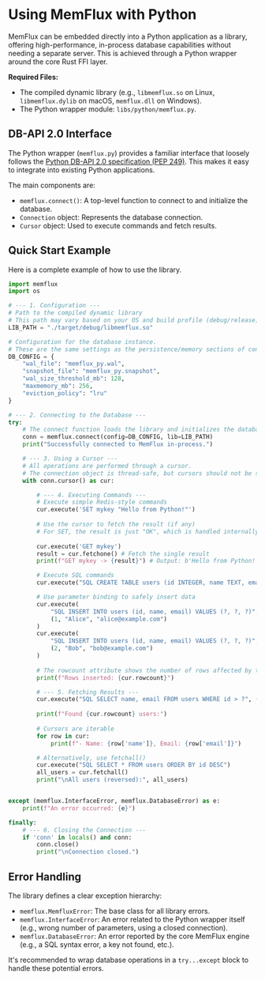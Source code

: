 # Using MemFlux with Python

MemFlux can be embedded directly into a Python application as a library, offering high-performance, in-process database capabilities without needing a separate server. This is achieved through a Python wrapper around the core Rust FFI layer.

**Required Files:**
*   The compiled dynamic library (e.g., `libmemflux.so` on Linux, `libmemflux.dylib` on macOS, `memflux.dll` on Windows).
*   The Python wrapper module: `libs/python/memflux.py`.

## DB-API 2.0 Interface

The Python wrapper (`memflux.py`) provides a familiar interface that loosely follows the [Python DB-API 2.0 specification (PEP 249)](https://peps.python.org/pep-0249/). This makes it easy to integrate into existing Python applications.

The main components are:
*   `memflux.connect()`: A top-level function to connect to and initialize the database.
*   `Connection` object: Represents the database connection.
*   `Cursor` object: Used to execute commands and fetch results.

## Quick Start Example

Here is a complete example of how to use the library.

```python
import memflux
import os

# --- 1. Configuration ---
# Path to the compiled dynamic library
# This path may vary based on your OS and build profile (debug/release)
LIB_PATH = "./target/debug/libmemflux.so"

# Configuration for the database instance.
# These are the same settings as the persistence/memory sections of config.json
DB_CONFIG = {
    "wal_file": "memflux_py.wal",
    "snapshot_file": "memflux_py.snapshot",
    "wal_size_threshold_mb": 128,
    "maxmemory_mb": 256,
    "eviction_policy": "lru"
}

# --- 2. Connecting to the Database ---
try:
    # The connect function loads the library and initializes the database
    conn = memflux.connect(config=DB_CONFIG, lib=LIB_PATH)
    print("Successfully connected to MemFlux in-process.")

    # --- 3. Using a Cursor ---
    # All operations are performed through a cursor.
    # The connection object is thread-safe, but cursors should not be shared between threads.
    with conn.cursor() as cur:

        # --- 4. Executing Commands ---
        # Execute simple Redis-style commands
        cur.execute('SET mykey "Hello from Python!"')
        
        # Use the cursor to fetch the result (if any)
        # For SET, the result is just "OK", which is handled internally
        
        cur.execute('GET mykey')
        result = cur.fetchone() # Fetch the single result
        print(f"GET mykey -> {result}") # Output: b'Hello from Python!'

        # Execute SQL commands
        cur.execute("SQL CREATE TABLE users (id INTEGER, name TEXT, email TEXT)")

        # Use parameter binding to safely insert data
        cur.execute(
            "SQL INSERT INTO users (id, name, email) VALUES (?, ?, ?)",
            (1, "Alice", "alice@example.com")
        )
        cur.execute(
            "SQL INSERT INTO users (id, name, email) VALUES (?, ?, ?)",
            (2, "Bob", "bob@example.com")
        )
        
        # The rowcount attribute shows the number of rows affected by the last DML statement
        print(f"Rows inserted: {cur.rowcount}")

        # --- 5. Fetching Results ---
        cur.execute("SQL SELECT name, email FROM users WHERE id > ?", (0,))
        
        print(f"Found {cur.rowcount} users:")
        
        # Cursors are iterable
        for row in cur:
            print(f"- Name: {row['name']}, Email: {row['email']}")

        # Alternatively, use fetchall()
        cur.execute("SQL SELECT * FROM users ORDER BY id DESC")
        all_users = cur.fetchall()
        print("\nAll users (reversed):", all_users)


except (memflux.InterfaceError, memflux.DatabaseError) as e:
    print(f"An error occurred: {e}")

finally:
    # --- 6. Closing the Connection ---
    if 'conn' in locals() and conn:
        conn.close()
        print("\nConnection closed.")

```

## Error Handling

The library defines a clear exception hierarchy:
- `memflux.MemfluxError`: The base class for all library errors.
- `memflux.InterfaceError`: An error related to the Python wrapper itself (e.g., wrong number of parameters, using a closed connection).
- `memflux.DatabaseError`: An error reported by the core MemFlux engine (e.g., a SQL syntax error, a key not found, etc.).

It's recommended to wrap database operations in a `try...except` block to handle these potential errors.

```python

```